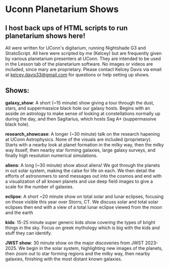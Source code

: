 # Uconn Planetarium Shows

## I host back ups of HTML scripts to run planetarium shows here! 

All were written for UConn's digitarium, running Nightshade G3 and StratoScript. All here were scripted by me (Kelcey) but are frequently given by various planetarium presenters at UConn.
They are intended to be used in the Lesson tab of the planetarium software. No images or videos are included, since mary are proprietary. Please contact Kelcey Davis via email at kelcey.davis33@gmail.com for questions or help setting up shows.

## Shows:

**galaxy_show**: A short (~15 minute) show giving a tour through the dust, stars, and suppermassice black hole our galaxy hosts. Begins with an asside on astrology to make sense of looking at constellations normally up during the day, and then Sagitarius, which hosts Sag A* (suppermassive black hole).

**research_showcase**: A longer (~30 minute) talk on the research hapening at UConn Astrophysics. None of the visuals are included (proprietary). Starts with a nearby look at planet formation in the milky way, then the milky way itsself, then nearby star forming galaxies, large galaxy surveys, and finally high resolution numerical simulations.

**aliens**: A long (~30 minute) show about aliens! We got through the planets in out solar system, making the calse for life on each. We then detail the efforts of astronomers to send messages out into the cosmos and end with a visualization of all known planets and use deep field images to give a scale for the number of galaxies.

**eclipse**: A short ~20 minute show on total solar and lunar eclipses, focusing on those visible this year over Storrs, CT. We discuss solar and total solar eclipses then end with a view of a total lunar eclipse viewed from the moon and the earth

**kids**: 15-25 minute super generic kids show covering the types of bright things in the sky. Focus on greek mythology which is big with the kids and stuff they can identify.

**JWST show**: 30 minute show on the major discoveries from JWST 2023-2025. We begin in the solar system, highlighting new images of the planets, then zoom out to star forming regions and the milky way, then nearby galaxies, finishing with the most distant known galaxies.
